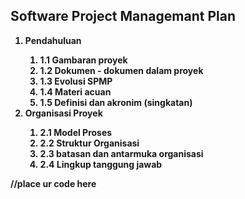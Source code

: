 <h2>Software Project Managemant Plan</h2>
<b>
<ol><li>Pendahuluan</li>
	<ol style="">
		<li>1.1 Gambaran proyek</li>
		<li>1.2 Dokumen - dokumen dalam proyek</li>
		<li>1.3 Evolusi SPMP</li>
		<li>1.4 Materi acuan</li>
		<li>1.5 Definisi dan akronim (singkatan)</li>
	</ol>
	<li>Organisasi Proyek</li>
	<ol>
		<li>2.1 Model Proses</li>
		<li>2.2 Struktur Organisasi</li>
		<li>2.3 batasan dan antarmuka organisasi</li>
		<li>2.4 Lingkup tanggung jawab</li>
	</ol>
</ol>
//place ur code here
</b>